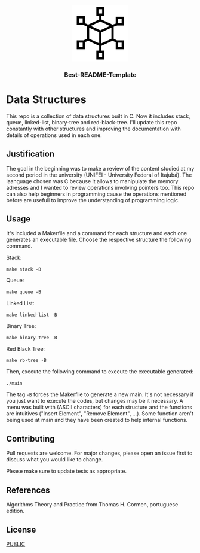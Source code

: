 <!-- PROJECT LOGO -->
<br />
<p align="center">
  
  <img src="./assets/data-structure-icon.png" alt="Data structure icon" width="150" height="150">
  

  <h3 align="center">Best-README-Template</h3>
  
</p>

# Data Structures

This repo is a collection of data structures built in C. Now it includes stack, queue, linked-list, binary-tree and red-black-tree. I'll update this repo constantly with other structures and improving the documentation with details of operations used in each one.

## Justification

The goal in the beginning was to make a review of the content studied at my second period in the university (UNIFEI - University Federal of Itajubá). The laanguage chosen was C because it allows to manipulate the memory adresses and I wanted to review operations involving pointers too. This repo can also help beginners in programming cause the operations mentioned before are usefull to improve the understanding of programming logic.

## Usage

It's included a Makerfile and a command for each structure and each one generates an executable file. Choose the respective structure the following command.

Stack:
```
make stack -B
```
Queue:
```
make queue -B
```
Linked List:
```
make linked-list -B
```
Binary Tree:
```
make binary-tree -B
```
Red Black Tree:
```
make rb-tree -B
```
Then, execute the following command to execute the executable generated:
```
./main
```
The tag `-B` forces the Makerfile to generate a new main. It's not necessary if you just want to execute the codes, but changes may be it necessary.
A menu was built with (ASCII characters) for each structure and the functions are intuitives ("Insert Element", "Remove Element", ...). Some function aren't being used at main and they have been created to help  internal functions. 

## Contributing
Pull requests are welcome. For major changes, please open an issue first to discuss what you would like to change.

Please make sure to update tests as appropriate.

## References
Algorithms Theory and Practice from Thomas H. Cormen, portuguese edition.

## License
[PUBLIC](https://choosealicense.com/licenses/unlicense/)

